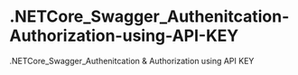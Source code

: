 # .NETCore_Swagger_Authenitcation-Authorization-using-API-KEY
.NETCore_Swagger_Authenitcation &amp; Authorization using API KEY
